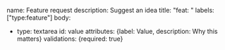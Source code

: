 name: Feature request
description: Suggest an idea
title: "feat: "
labels: ["type:feature"]
body:

- type: textarea
  id: value
  attributes: {label: Value, description: Why this matters}
  validations: {required: true}
